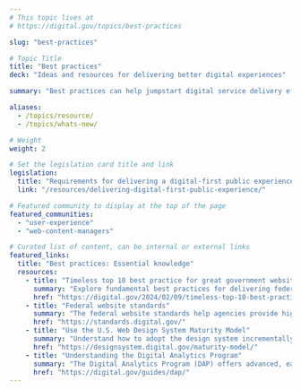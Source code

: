 ```yaml
---
# This topic lives at
# https://digital.gov/topics/best-practices

slug: "best-practices"

# Topic Title
title: "Best practices"
deck: "Ideas and resources for delivering better digital experiences"

summary: "Best practices can help jumpstart digital service delivery efforts. Agencies and teams across the federal government frequently share resources, case studies, and learnings that other practitioners can put into practice. Using best practices contributes to less guesswork and streamlined, consistent experiences for users."

aliases:
  - /topics/resource/
  - /topics/whats-new/

# Weight
weight: 2

# Set the legislation card title and link
legislation:
  title: "Requirements for delivering a digital-first public experience"
  link: "/resources/delivering-digital-first-public-experience/"

# Featured community to display at the top of the page
featured_communities:
  - "user-experience"
  - "web-content-managers"

# Curated list of content, can be internal or external links
featured_links:
  title: "Best practices: Essential knowledge"
  resources: 
    - title: "Timeless top 10 best practice for great government websites"
      summary: "Explore fundamental best practices for delivering federal websites and digital services."
      href: "https://digital.gov/2024/02/09/timeless-top-10-best-practices-for-great-government-websites/"
    - title: "Federal website standards"
      summary: "The federal website standards help agencies provide high-quality, consistent digital experiences for everyone. They cover common visual technical elements and reflect user experience best practices."
      href: "https://standards.digital.gov/"
    - title: "Use the U.S. Web Design System Maturity Model"
      summary: "Understand how to adopt the design system incrementally and build better digital experiences."
      href: "https://designsystem.digital.gov/maturity-model/"
    - title: "Understanding the Digital Analytics Program"
      summary: "The Digital Analytics Program (DAP) offers advanced, easy web analytics for federal agencies. All public-facing federal websites can participate."
      href: "https://digital.gov/guides/dap/"
---
```

